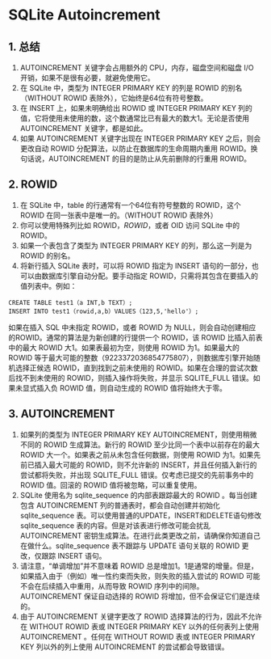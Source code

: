 # SQLite Autoincrement
## 1. 总结
1. AUTOINCREMENT 关键字会占用额外的 CPU，内存，磁盘空间和磁盘 I/O 开销，如果不是很有必要，就避免使用它。
2. 在 SQLite 中，类型为 INTEGER PRIMARY KEY 的列是 ROWID 的别名 （WITHOUT ROWID 表除外），它始终是64位有符号整数。
3. 在 INSERT 上，如果未明确给出 ROWID 或 INTEGER PRIMARY KEY 列的值，它将使用未使用的数，这个数通常比已有最大的数大1。无论是否使用 AUTOINCREMENT 关键字，都是如此。
4. 如果 AUTOINCREMENT 关键字出现在 INTEGER PRIMARY KEY 之后，则会更改自动 ROWID 分配算法，以防止在数据库的生命周期内重用 ROWID。换句话说，AUTOINCREMENT 的目的是防止从先前删除的行重用 ROWID。

## 2. ROWID
1. 在 SQLite 中，table 的行通常有一个64位有符号整数的 ROWID，这个 ROWID 在同一张表中是唯一的。（WITHOUT ROWID 表除外）
2. 你可以使用特殊列比如 ROWID，_ROWID_，或者 OID 访问 SQLite 中的 ROWID。
3. 如果一个表包含了类型为 INTEGER PRIMARY KEY 的列，那么这一列是为 ROWID 的别名。
4. 将新行插入 SQLite 表时，可以将 ROWID 指定为 INSERT 语句的一部分，也可以由数据库引擎自动分配。要手动指定 ROWID，只需将其包含在要插入的值列表中。例如：
```
CREATE TABLE test1（a INT,b TEXT）; 
INSERT INTO test1（rowid,a,b）VALUES（123,5,'hello'）;
```
如果在插入 SQL 中未指定 ROWID，或者 ROWID 为 NULL，则会自动创建相应的ROWID。通常的算法是为新创建的行提供一个 ROWID，该 ROWID 比插入前表中的最大 ROWID 大1。如果表最初为空，则使用 ROWID 为1。如果最大的 ROWID 等于最大可能的整数（9223372036854775807），则数据库引擎开始随机选择正候选 ROWID，直到找到之前未使用的 ROWID。如果在合理的尝试次数后找不到未使用的 ROWID，则插入操作将失败，并显示 SQLITE_FULL 错误。如果未显式插入负 ROWID 值，则自动生成的 ROWID 值将始终大于零。

## 3. AUTOINCREMENT
1. 如果列的类型为 INTEGER PRIMARY KEY AUTOINCREMENT，则使用稍微不同的 ROWID 生成算法。新行的 ROWID 至少比同一个表中以前存在的最大 ROWID 大一个。如果表之前从未包含任何数据，则使用 ROWID 为1。如果先前已插入最大可能的 ROWID，则不允许新的 INSERT，并且任何插入新行的尝试都将失败，并出现 SQLITE_FULL 错误。仅考虑已提交的先前事务中的 ROWID 值。回滚的 ROWID 值将被忽略，可以重复使用。
2. SQLite 使用名为 sqlite_sequence 的内部表跟踪最大的 ROWID 。每当创建包含 AUTOINCREMENT 列的普通表时，都会自动创建并初始化 sqlite_sequence 表。可以使用普通的UPDATE，INSERT和DELETE语句修改sqlite_sequence 表的内容。但是对该表进行修改可能会扰乱 AUTOINCREMENT 密钥生成算法。在进行此类更改之前，请确保你知道自己在做什么。sqlite_sequence 表不跟踪与 UPDATE 语句关联的 ROWID 更改，仅跟踪 INSERT 语句。
3. 请注意，“单调增加”并不意味着 ROWID 总是增加1。1是通常的增量。但是，如果插入由于（例如）唯一性约束而失败，则失败的插入尝试的 ROWID 可能不会在后续插入中重用，从而导致 ROWID 序列中的间隙。AUTOINCREMENT 保证自动选择的 ROWID 将增加，但不会保证它们是连续的。
4. 由于 AUTOINCREMENT 关键字更改了 ROWID 选择算法的行为，因此不允许在 WITHOUT ROWID 表或 INTEGER PRIMARY KEY 以外的任何表列上使用 AUTOINCREMENT 。任何在 WITHOUT ROWID 表或 INTEGER PRIMARY KEY 列以外的列上使用 AUTOINCREMENT 的尝试都会导致错误。